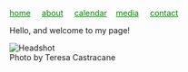 <style> a {
    color: green;
}
</style>
[home](/)&nbsp;&nbsp;&nbsp;&nbsp; [about](/about.html)&nbsp;&nbsp;&nbsp;&nbsp; [calendar](/calendar.html)&nbsp;&nbsp;&nbsp; [media](/media.html)&nbsp;&nbsp;&nbsp;&nbsp; [contact](/contact.html)


 Hello, and welcome to my page!

![Headshot](https://raharules.github.io/Raha_Soft_Headshot.jpg)
<br />
Photo by Teresa Castracane
<br />



